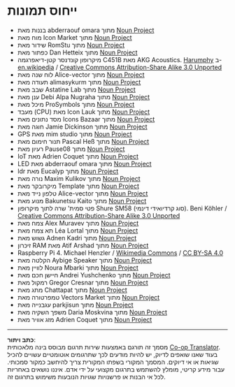 <!--
CO_OP_TRANSLATOR_METADATA:
{
  "original_hash": "4506d33bbda7acc0ab20980172687090",
  "translation_date": "2025-08-27T20:18:00+00:00",
  "source_file": "attributions.md",
  "language_code": "he"
}
-->
# ייחוס תמונות

* בננות מאת abderraouf omara מתוך [Noun Project](https://thenounproject.com)
* מוח מאת Icon Market מתוך [Noun Project](https://thenounproject.com)
* שידור מאת RomStu מתוך [Noun Project](https://thenounproject.com)
* כפתור מאת Dan Hetteix מתוך [Noun Project](https://thenounproject.com)
* מיקרופון קונדנסר קטן-דיאפרגמה C451B מאת AKG Acoustics. [Harumphy](https://en.wikipedia.org/wiki/User:Harumphy) ב-[en.wikipedia](https://en.wikipedia.org/) / [Creative Commons Attribution-Share Alike 3.0 Unported](https://creativecommons.org/licenses/by-sa/3.0/deed.en)
* לוח שנה מאת Alice-vector מתוך [Noun Project](https://thenounproject.com)
* תעודה מאת alimasykurm מתוך [Noun Project](https://thenounproject.com)
* שבב מאת Astatine Lab מתוך [Noun Project](https://thenounproject.com)
* ענן מאת Debi Alpa Nugraha מתוך [Noun Project](https://thenounproject.com)
* מיכל מאת ProSymbols מתוך [Noun Project](https://thenounproject.com)
* מעבד (CPU) מאת Icon Lauk מתוך [Noun Project](https://thenounproject.com)
* מסד נתונים מאת Icons Bazaar מתוך [Noun Project](https://thenounproject.com)
* חוגה מאת Jamie Dickinson מתוך [Noun Project](https://thenounproject.com)
* GPS מאת mim studio מתוך [Noun Project](https://thenounproject.com)
* תנור חימום מאת Pascal Heß מתוך [Noun Project](https://thenounproject.com)
* רעיון מאת Pause08 מתוך [Noun Project](https://thenounproject.com)
* IoT מאת Adrien Coquet מתוך [Noun Project](https://thenounproject.com)
* LED מאת abderraouf omara מתוך [Noun Project](https://thenounproject.com)
* ldr מאת Eucalyp מתוך [Noun Project](https://thenounproject.com)
* נורה מאת Maxim Kulikov מתוך [Noun Project](https://thenounproject.com)
* מיקרובקר מאת Template מתוך [Noun Project](https://thenounproject.com)
* טלפון נייד מאת Alice-vector מתוך [Noun Project](https://thenounproject.com)
* מנוע מאת Bakunetsu Kaito מתוך [Noun Project](https://thenounproject.com)
* פטי סמית' שרה לתוך מיקרופון Shure SM58 (סוג קרדיואידי דינמי). Beni Köhler / [Creative Commons Attribution-Share Alike 3.0 Unported](https://creativecommons.org/licenses/by-sa/3.0/deed.en)
* צמח מאת Alex Muravev מתוך [Noun Project](https://thenounproject.com)
* תא צמח מאת Léa Lortal מתוך [Noun Project](https://thenounproject.com)
* גשוש מאת Adnen Kadri מתוך [Noun Project](https://thenounproject.com)
* זיכרון RAM מאת Atif Arshad מתוך [Noun Project](https://thenounproject.com)
* Raspberry Pi 4. Michael Henzler / [Wikimedia Commons](https://commons.wikimedia.org/wiki/Main_Page) / [CC BY-SA 4.0](https://creativecommons.org/licenses/by-sa/4.0/)
* הקלטה מאת Aybige Speaker מתוך [Noun Project](https://thenounproject.com)
* לוויין מאת Noura Mbarki מתוך [Noun Project](https://thenounproject.com)
* חיישן חכם מאת Andrei Yushchenko מתוך [Noun Project](https://thenounproject.com)
* רמקול מאת Gregor Cresnar מתוך [Noun Project](https://thenounproject.com)
* מתג מאת Chattapat מתוך [Noun Project](https://thenounproject.com)
* טמפרטורה מאת Vectors Market מתוך [Noun Project](https://thenounproject.com)
* עגבנייה מאת parkjisun מתוך [Noun Project](https://thenounproject.com)
* משפך השקיה מאת Daria Moskvina מתוך [Noun Project](https://thenounproject.com)
* מזג אוויר מאת Adrien Coquet מתוך [Noun Project](https://thenounproject.com)

---

**כתב ויתור**:  
מסמך זה תורגם באמצעות שירות תרגום מבוסס בינה מלאכותית [Co-op Translator](https://github.com/Azure/co-op-translator). בעוד שאנו שואפים לדיוק, יש להיות מודעים לכך שתרגומים אוטומטיים עשויים להכיל שגיאות או אי דיוקים. המסמך המקורי בשפתו המקורית צריך להיחשב כמקור סמכותי. עבור מידע קריטי, מומלץ להשתמש בתרגום מקצועי על ידי אדם. איננו נושאים באחריות לכל אי הבנות או פרשנויות שגויות הנובעות משימוש בתרגום זה.